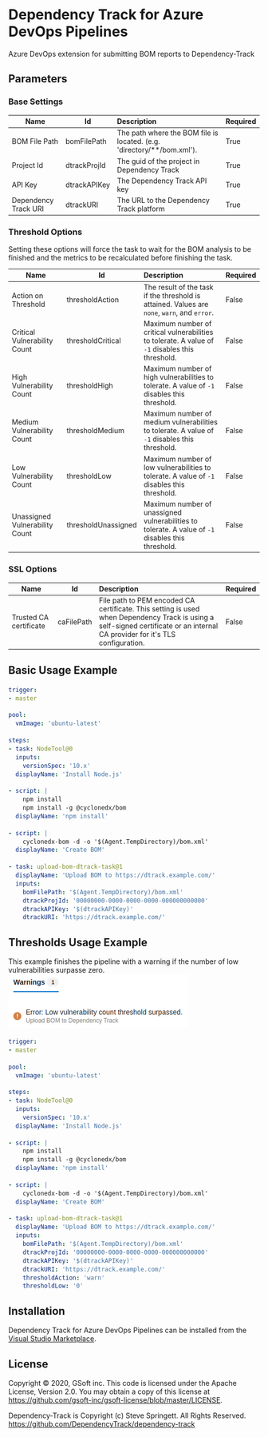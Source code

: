 # Dependency Track for Azure DevOps Pipelines
Azure DevOps extension for submitting BOM reports to Dependency-Track

## Parameters
### Base Settings
| Name    | Id |      Description      |  Required |
|---------|---|:-------------|------|
| BOM File Path | bomFilePath |  The path where the BOM file is located. (e.g. 'directory/**/bom.xml'). | True |
| Project Id | dtrackProjId |    The guid of the project in Dependency Track   | True |
| API Key | dtrackAPIKey | The Dependency Track API key | True |
| Dependency Track URI | dtrackURI | The URL to the Dependency Track platform | True |

### Threshold Options
Setting these options will force the task to wait for the BOM analysis to be finished and the metrics to be recalculated before finishing the task.

| Name    | Id |      Description      |  Required |
|---------|---|:-------------|------|
| Action on Threshold | thresholdAction |  The result of the task if the threshold is attained. Values are `none`, `warn`, and `error`.   | False |
| Critical Vulnerability Count | thresholdCritical | Maximum number of critical vulnerabilities to tolerate. A value of `-1` disables this threshold. | False |
| High Vulnerability Count | thresholdHigh | Maximum number of high vulnerabilities to tolerate. A value of `-1` disables this threshold. | False |
| Medium Vulnerability Count | thresholdMedium | Maximum number of medium vulnerabilities to tolerate. A value of `-1` disables this threshold. | False |
| Low Vulnerability Count | thresholdLow | Maximum number of low vulnerabilities to tolerate. A value of `-1` disables this threshold. | False |
| Unassigned Vulnerability Count | thresholdUnassigned | Maximum number of unassigned vulnerabilities to tolerate. A value of `-1` disables this threshold. | False |

### SSL Options
| Name    | Id |      Description      |  Required |
|---------|---|:-------------|------|
| Trusted CA certificate | caFilePath | File path to PEM encoded CA certificate. This setting is used when Dependency Track is using a self-signed certificate or an internal CA provider for it's TLS configuration. | False |

## Basic Usage Example
```yaml
trigger:
- master

pool:
  vmImage: 'ubuntu-latest'

steps:
- task: NodeTool@0
  inputs:
    versionSpec: '10.x'
  displayName: 'Install Node.js'

- script: |
    npm install
    npm install -g @cyclonedx/bom
  displayName: 'npm install'

- script: |
    cyclonedx-bom -d -o '$(Agent.TempDirectory)/bom.xml'
  displayName: 'Create BOM'

- task: upload-bom-dtrack-task@1
  displayName: 'Upload BOM to https://dtrack.example.com/'
  inputs:
    bomFilePath: '$(Agent.TempDirectory)/bom.xml'
    dtrackProjId: '00000000-0000-0000-0000-000000000000'
    dtrackAPIKey: '$(dtrackAPIKey)'
    dtrackURI: 'https://dtrack.example.com/'
```

## Thresholds Usage Example
This example finishes the pipeline with a warning if the number of low vulnerabilities surpasse zero.
![Low Threshold Surpassed Warning](https://raw.githubusercontent.com/gsoft-inc/azure-pipelines-dependency-track/master/images/pipelineThresholdWarning.png)
```yaml
trigger:
- master

pool:
  vmImage: 'ubuntu-latest'

steps:
- task: NodeTool@0
  inputs:
    versionSpec: '10.x'
  displayName: 'Install Node.js'

- script: |
    npm install
    npm install -g @cyclonedx/bom
  displayName: 'npm install'

- script: |
    cyclonedx-bom -d -o '$(Agent.TempDirectory)/bom.xml'
  displayName: 'Create BOM'

- task: upload-bom-dtrack-task@1
  displayName: 'Upload BOM to https://dtrack.example.com/'
  inputs:
    bomFilePath: '$(Agent.TempDirectory)/bom.xml'
    dtrackProjId: '00000000-0000-0000-0000-000000000000'
    dtrackAPIKey: '$(dtrackAPIKey)'
    dtrackURI: 'https://dtrack.example.com/'
    thresholdAction: 'warn'
    thresholdLow: '0'
```
## Installation
Dependency Track for Azure DevOps Pipelines can be installed from the [Visual Studio Marketplace](https://marketplace.visualstudio.com/items?itemName=GSoft.dependency-track-vsts).

## License
Copyright © 2020, GSoft inc. This code is licensed under the Apache License, Version 2.0. You may obtain a copy of this license at https://github.com/gsoft-inc/gsoft-license/blob/master/LICENSE.

Dependency-Track is Copyright (c) Steve Springett. All Rights Reserved.
https://github.com/DependencyTrack/dependency-track
